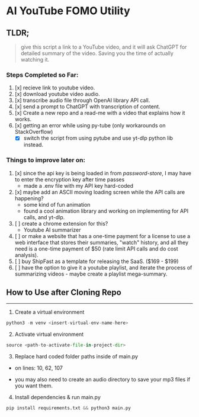 # AI YouTube FOMO Utility

## TLDR;

> give this script a link to a YouTube video, and it will ask ChatGPT for detailed summary of the video.
> Saving you the time of actually watching it.

### Steps Completed so Far:

1. [x] recieve link to youtube video.
2. [x] download youtube video audio.
3. [x] transcribe audio file through OpenAI library API call.
4. [x] send a prompt to ChatGPT with transcription of content.
5. [x] Create a new repo and a read-me with a video that explains how it works.
6. [x] getting an error while using py-tube (only workarounds on StackOverflow)
    - [x] switch the script from using pytube and use yt-dlp python lib instead.

### Things to improve later on:

1. [x] since the api key is being loaded in from *password-store*, I may have to enter the encryption key after time passes
    - made a .env file with my API key hard-coded
2. [x] maybe add an ASCII moving loading screen while the API calls are happening?
    - some kind of fun animation
    - found a cool animation library and working on implementing for API calls, and yt-dlp.
3. [ ] create a chrome extension for this?
    - Youtube AI summarizer
4. [ ] or make a website that has a one-time payment for a license to use a web interface that stores their summaries,
        "watch" history, and all they need is a one-time payment of $50 (rate limit API calls and do cost analysis).
5. [ ] buy ShipFast as a template for releasing the SaaS. ($169 - $199)
6. [ ] have the option to give it a youtube playlist, and iterate the process of summarizing videos
            - maybe create a playlist mega-summary.

## How to Use after Cloning Repo
---

1. Create a virtual environment

```python
python3 -m venv <insert-virtual-env-name-here>
```

2. Activate virtual environment

```python
source <path-to-activate-file-in-project-dir>
```

3. Replace hard coded folder paths inside of main.py

- on lines: 10, 62, 107

- you may also need to create an audio directory to save your 
mp3 files if you want them.

4. Install dependencies & run main.py

```python
pip install requirements.txt && python3 main.py
```






